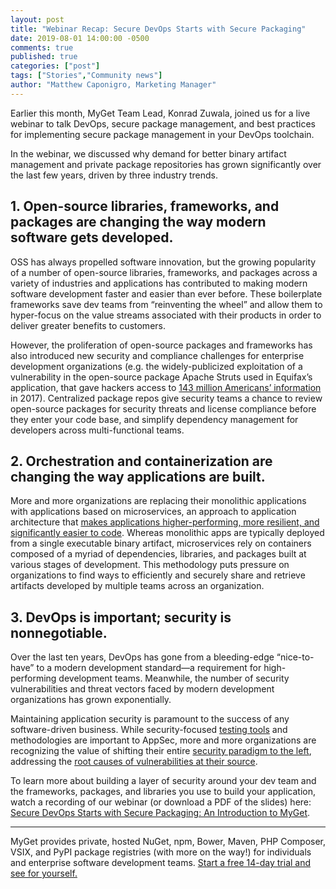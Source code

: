```yaml
---
layout: post
title: "Webinar Recap: Secure DevOps Starts with Secure Packaging"
date: 2019-08-01 14:00:00 -0500
comments: true
published: true
categories: ["post"]
tags: ["Stories","Community news"]
author: "Matthew Caponigro, Marketing Manager"
---
```

Earlier this month, MyGet Team Lead, Konrad Zuwala, joined us for a live webinar to talk DevOps, secure package management, and best practices for implementing secure package management in your DevOps toolchain.

In the webinar, we discussed why demand for better binary artifact management and private package repositories has grown significantly over the last few years, driven by three industry trends.

## 1. Open-source libraries, frameworks, and packages are changing the way modern software gets developed.

OSS has always propelled software innovation, but the growing popularity of a number of open-source libraries, frameworks, and packages across a variety of industries and applications has contributed to making modern software development faster and easier than ever before. These boilerplate frameworks save dev teams from “reinventing the wheel” and allow them to hyper-focus on the value streams associated with their products in order to deliver greater benefits to customers.

However, the proliferation of open-source packages and frameworks has also introduced new security and compliance challenges for enterprise development organizations (e.g. the widely-publicized exploitation of a vulnerability in the open-source package Apache Struts used in Equifax’s application, that gave hackers access to [143 million Americans’ information ](https://www.forbes.com/sites/thomasbrewster/2017/09/14/equifax-hack-the-result-of-patched-vulnerability/#7e5b75335cda) in 2017). Centralized package repos give security teams a chance to review open-source packages for security threats and license compliance before they enter your code base, and simplify dependency management for developers across multi-functional teams.


## 2. Orchestration and containerization are changing the way applications are built.
More and more organizations are replacing their monolithic applications with applications based on microservices, an approach to application architecture that [makes applications higher-performing, more resilient, and significantly easier to code]( [https://developer.ibm.com/articles/why-should-we-use-microservices-and-containers/). Whereas monolithic apps are typically deployed from a single executable binary artifact, microservices rely on containers composed of a myriad of dependencies, libraries, and packages built at various stages of development. This methodology puts pressure on organizations to find ways to efficiently and securely share and retrieve artifacts developed by multiple teams across an organization.

## 3. DevOps is important; security is nonnegotiable.
Over the last ten years, DevOps has gone from a bleeding-edge “nice-to-have” to a modern development standard—a requirement for high-performing development teams. Meanwhile, the number of security vulnerabilities and threat vectors faced by modern development organizations has grown exponentially.

Maintaining application security is paramount to the success of any software-driven business. While security-focused [testing tools](https://blog.assembla.com/new-integration-shift-security-left-with-the-all-new-assembla-kiuwan-static-code-analysis) and methodologies are important to AppSec, more and more organizations are recognizing the value of shifting their entire [security paradigm to the left](https://blog.assembla.com/the-future-of-source-code-security-is-consensus-based), addressing the [root causes of vulnerabilities at their source](https://www.csoonline.com/article/3226766/security-starts-at-source-code-in-the-cloud.html).

To learn more about building a layer of security around your dev team and the frameworks, packages, and libraries you use to build your application, watch a recording of our webinar (or download a PDF of the slides) here: [Secure DevOps Starts with Secure Packaging: An Introduction to MyGet](https://www.brighttalk.com/webcast/11505/362226).

--- 
MyGet provides private, hosted NuGet, npm, Bower, Maven, PHP Composer, VSIX, and PyPI package registries (with more on the way!) for individuals and enterprise software development teams. [Start a free 14-day trial and see for yourself.](https://www.myget.org/Account/Register)
